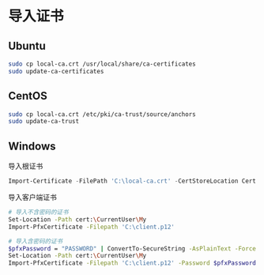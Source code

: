 # 导入证书

## Ubuntu

```sh
sudo cp local-ca.crt /usr/local/share/ca-certificates
sudo update-ca-certificates
```

## CentOS

```sh
sudo cp local-ca.crt /etc/pki/ca-trust/source/anchors
sudo update-ca-trust
```

## Windows

导入根证书

```powershell
Import-Certificate -FilePath 'C:\local-ca.crt' -CertStoreLocation Cert:\LocalMachine\Root
```

导入客户端证书

```sh
# 导入不含密码的证书
Set-Location -Path cert:\CurrentUser\My
Import-PfxCertificate -Filepath 'C:\client.p12'

# 导入含密码的证书
$pfxPassword = "PASSWORD" | ConvertTo-SecureString -AsPlainText -Force
Set-Location -Path cert:\CurrentUser\My
Import-PfxCertificate -Filepath 'C:\client.p12' -Password $pfxPassword
```
